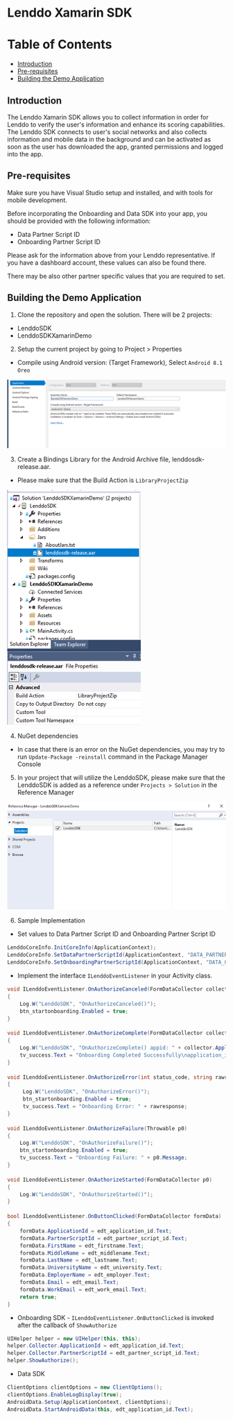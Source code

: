 # Lenddo Xamarin SDK

# Table of Contents

- [Introduction](#introduction)
- [Pre-requisites](#pre-requisites)
- [Building the Demo Application](#building-the-demo-application)

## Introduction

The Lenddo Xamarin SDK allows you to collect information in order for Lenddo to verify the user's information and enhance its scoring capabilities. The Lenddo SDK connects to user's social networks and also collects information and mobile data in the background and can be activated as soon as the user has downloaded the app, granted permissions and logged into the app.

## Pre-requisites

Make sure you have Visual Studio setup and installed, and with tools for mobile development. 

Before incorporating the Onboarding and Data SDK into your app, you should be provided with the following information:

- Data Partner Script ID
- Onboarding Partner Script ID

Please ask for the information above from your Lenddo representative. If you have a dashboard account, these values can also be found there.

There may be also other partner specific values that you are required to set.

## Building the Demo Application

1. Clone the repository and open the solution. There will be 2 projects:

- LenddoSDK
- LenddoSDKXamarinDemo

2. Setup the current project by going to Project > Properties

- Compile using Android version: (Target Framework), Select `Android 8.1 Oreo`

![Project Properties](https://github.com/Lenddo/xamarin-sdk/blob/master/Wiki/project_properties.PNG)

3. Create a Bindings Library for the Android Archive file, lenddosdk-release.aar. 

- Please make sure that the Build Action is `LibraryProjectZip`

![Build Action](https://github.com/Lenddo/xamarin-sdk/blob/master/Wiki/aar_build_action.PNG)

4. NuGet dependencies 

- In case that there is an error on the NuGet dependencies, you may try to run `Update-Package -reinstall` command in the Package Manager Console 

5. In your project that will utilize the LenddoSDK, please make sure that the LenddoSDK is added as a reference under `Projects > Solution` in the Reference Manager 

![Reference](https://github.com/Lenddo/xamarin-sdk/blob/master/Wiki/add_reference_project.PNG)

6. Sample Implementation

* Set values to Data Partner Script ID and Onboarding Partner Script ID

```csharp
LenddoCoreInfo.InitCoreInfo(ApplicationContext);
LenddoCoreInfo.SetDataPartnerScriptId(ApplicationContext, "DATA_PARTNER_SCRIPT_ID");
LenddoCoreInfo.SetOnboardingPartnerScriptId(ApplicationContext, "DATA_ONBOARDING_PARTNER_SCRIPT_ID");
```

* Implement the interface `ILenddoEventListener` in your Activity class.

```csharp
void ILenddoEventListener.OnAuthorizeCanceled(FormDataCollector collector)
{
    Log.W("LenddoSDK", "OnAuthorizeCanceled()");
    btn_startonboarding.Enabled = true;
}

void ILenddoEventListener.OnAuthorizeComplete(FormDataCollector collector)
{
    Log.W("LenddoSDK", "OnAuthorizeComplete() appid: " + collector.ApplicationId);
    tv_success.Text = "Onboarding Completed Successfully\napplication_id: " + collector.ApplicationId;
}

void ILenddoEventListener.OnAuthorizeError(int status_code, string rawresponse)
{
     Log.W("LenddoSDK", "OnAuthorizeError()");
     btn_startonboarding.Enabled = true;
     tv_success.Text = "Onboarding Error: " + rawresponse;
}

void ILenddoEventListener.OnAuthorizeFailure(Throwable p0)
{
    Log.W("LenddoSDK", "OnAuthorizeFailure()");
    btn_startonboarding.Enabled = true;
    tv_success.Text = "Onboarding Failure: " + p0.Message;
}

void ILenddoEventListener.OnAuthorizeStarted(FormDataCollector p0)
{
    Log.W("LenddoSDK", "OnAuthorizeStarted()");
}

bool ILenddoEventListener.OnButtonClicked(FormDataCollector formData)
{
    formData.ApplicationId = edt_application_id.Text;
    formData.PartnerScriptId = edt_partner_script_id.Text;
    formData.FirstName = edt_firstname.Text;
    formData.MiddleName = edt_middlename.Text;
    formData.LastName = edt_lastname.Text;
    formData.UniversityName = edt_university.Text;
    formData.EmployerName = edt_employer.Text;
    formData.Email = edt_email.Text;
    formData.WorkEmail = edt_work_email.Text;
    return true;
}
```

* Onboarding SDK - `ILenddoEventListener.OnButtonClicked` is invoked after the callback of `ShowAuthorize`

```csharp
UIHelper helper = new UIHelper(this, this);
helper.Collector.ApplicationId = edt_application_id.Text;
helper.Collector.PartnerScriptId = edt_partner_script_id.Text;
helper.ShowAuthorize();
```

* Data SDK 

```csharp
ClientOptions clientOptions = new ClientOptions();
clientOptions.EnableLogDisplay(true);
AndroidData.Setup(ApplicationContext, clientOptions);
AndroidData.StartAndroidData(this, edt_application_id.Text);
```
